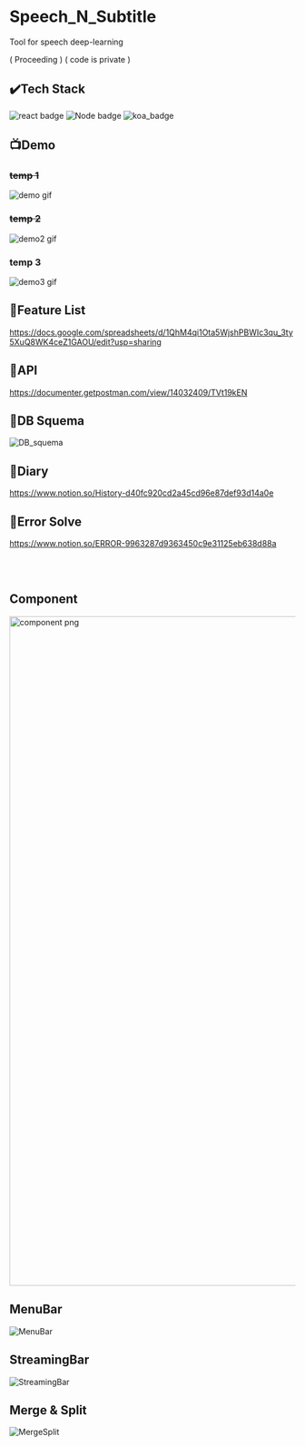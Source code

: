 # Speech_N_Subtitle
Tool for speech deep-learning

( Proceeding )
( code is private )

## ✔️Tech Stack
![react badge](https://img.shields.io/badge/React-v16.13.1-5EB9D2) ![Node badge](https://img.shields.io/badge/Node.js-v12.18.1-brightgreen) 
![koa_badge](https://img.shields.io/badge/Koa-v2.13.0-lightgrey)

## 📺Demo
### <strike>temp 1</strike>
![demo gif](https://user-images.githubusercontent.com/42796949/99486779-38da3080-29a8-11eb-88db-43867428c585.gif)
### <strike>temp 2</strike>
![demo2 gif](https://user-images.githubusercontent.com/42796949/100239193-71fc3d00-2f74-11eb-972a-4521abc3492c.gif)
### temp 3
![demo3 gif](https://user-images.githubusercontent.com/42796949/101162839-2e8d8700-3676-11eb-9340-af092374e059.gif)


## 📜Feature List
https://docs.google.com/spreadsheets/d/1QhM4qi1Ota5WjshPBWIc3qu_3ty5XuQ8WK4ceZ1GAOU/edit?usp=sharing


## 🔑API
https://documenter.getpostman.com/view/14032409/TVt19kEN


## 👀DB Squema
![DB_squema](https://user-images.githubusercontent.com/42796949/100113507-ba075b00-2eb3-11eb-8cc9-510dc92cff00.PNG)

## 💚Diary
https://www.notion.so/History-d40fc920cd2a45cd96e87def93d14a0e


## 💜Error Solve
https://www.notion.so/ERROR-9963287d9363450c9e31125eb638d88a


<br/><br/>
## Component
<img width="1180" alt="component png" src="https://user-images.githubusercontent.com/42796949/101162992-73b1b900-3676-11eb-90e2-2476784743a9.png">

## MenuBar
![MenuBar](https://user-images.githubusercontent.com/42796949/103434836-1182ae80-4c4a-11eb-9102-0408c97c3268.png)

## StreamingBar
![StreamingBar](https://user-images.githubusercontent.com/42796949/103434705-70472880-4c48-11eb-94e8-2af1b0dd6477.png)

## Merge & Split
![MergeSplit](https://user-images.githubusercontent.com/42796949/103434706-71785580-4c48-11eb-9115-e3d1a2989dd4.png)
